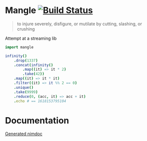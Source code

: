 Mangle [![Build Status](https://travis-ci.org/baabelfish/mangle.svg?branch=master)](https://travis-ci.org/baabelfish/mangle)
======

> to injure severely, disfigure, or mutilate by cutting, slashing, or crushing

Attempt at a streaming lib

```nim
import mangle

infinity()
    .drop(1337)
    .concat(infinity()
        .map((it) => it * 2)
        .take(42))
    .map((it) => it * it)
    .filter((it) => it %% 2 == 0)
    .unique()
    .take(9999)
    .reduce(0, (acc, it) => acc + it)
    .echo # == 1618153795104
```

# Documentation
[Generated nimdoc](https://htmlpreview.github.io/?https://raw.githubusercontent.com/baabelfish/mangle/master/mangle.html)
